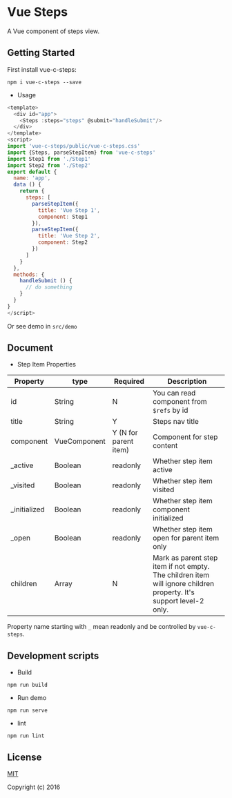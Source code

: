 # Vue Steps

A Vue component of steps view.

##

## Getting Started

First install vue-c-steps:

```shell
npm i vue-c-steps --save
```

* Usage

```javascript
<template>
  <div id="app">
    <Steps :steps="steps" @submit="handleSubmit"/>
  </div>
</template>
<script>
import 'vue-c-steps/public/vue-c-steps.css'
import {Steps, parseStepItem} from 'vue-c-steps'
import Step1 from './Step1'
import Step2 from './Step2'
export default {
  name: 'app',
  data () {
    return {
      steps: [
        parseStepItem({
          title: 'Vue Step 1',
          component: Step1
        }),
        parseStepItem({
          title: 'Vue Step 2',
          component: Step2
        })
      ]
    }
  },
  methods: {
    handleSubmit () {
      // do something
    }
  }
}
</script>
```

Or see demo in `src/demo`

## Document

* Step Item Properties

| Property |  type  | Required | Description |
| -------- | ------ | ------ | ------------- |
| id       | String |   N     | You can read component from `$refs` by id |
| title    | String |   Y     | Steps nav title |
| component| VueComponent| Y (N for parent item) | Component for step content |
| _active  | Boolean | readonly | Whether step item active |
| _visited | Boolean | readonly | Whether step item visited |
| _initialized | Boolean | readonly | Whether step item component initialized |
| _open    | Boolean | readonly | Whether step item open for parent item only |
| children | Array |     N    | Mark as parent step item if not empty. The children item will ignore children property. It's support level-2 only. |

Property name starting with `_` mean readonly and be controlled by `vue-c-steps`.

## Development scripts

* Build

```shell
npm run build

```

* Run demo

```shell
npm run serve

```

* lint

```shell
npm run lint

```

## License

[MIT](http://opensource.org/licenses/MIT)

Copyright (c) 2016
